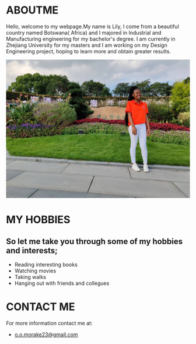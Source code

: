# ABOUTME
Hello, welcome to my webpage.My name is Lily, I come from a beautiful country named Botswana( Africa) and I majored in Industrial and Manufacturing engineering for my bachelor's degree. I am currently in Zhejiang University for my masters and I am working on my Design Engineering project, hoping to learn more and obtain greater results. 

![](https://github.com/LilyMorake/ABOUTME/blob/main/img2/LILY.jpg)

# MY HOBBIES
## So let me take you through some of my hobbies and interests;
 * Reading interesting books
 * Watching movies
 * Taking walks
 * Hanging out with friends and collegues 

# CONTACT ME
For more information contact me at:
 * o.o.morake23@gmail.com
